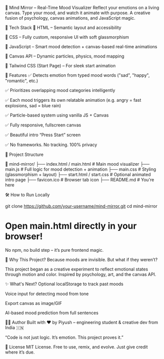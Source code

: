 🧠 Mind Mirror – Real-Time Mood Visualizer
Reflect your emotions on a living canvas. Type your mood, and watch it animate with purpose.
A creative fusion of psychology, canvas animations, and JavaScript magic.

🧰 Tech Stack
🧾 HTML – Semantic layout and accessibility

🎨 CSS – Fully custom, responsive UI with soft glassmorphism

🧠 JavaScript – Smart mood detection + canvas-based real-time animations

🎯 Canvas API – Dynamic particles, physics, mood mapping

🌈 Tailwind CSS (Start Page) – For sleek start animation

🚀 Features
✅ Detects emotion from typed mood words ("sad", "happy", "romantic", etc.)

✅ Prioritizes overlapping mood categories intelligently

✅ Each mood triggers its own relatable animation (e.g. angry = fast explosions, sad = blue rain)

✅ Particle-based system using vanilla JS + Canvas

✅ Fully responsive, fullscreen canvas

✅ Beautiful intro “Press Start” screen

✅ No frameworks. No tracking. 100% privacy

📂 Project Structure

📁 mind-mirror/
├── index.html / main.html      # Main mood visualizer
├── main.js                     # Full logic for mood detection + animation
├── main.css                    # Styling (glassmorphism + layout)
├── start.html / start.css      # Optional animated intro page
├── favicon.ico                # Browser tab icon
├── README.md                   # You're here

🛠️ How to Run Locally

git clone https://github.com/your-username/mind-mirror.git
cd mind-mirror
# Open main.html directly in your browser!
No npm, no build step – it’s pure frontend magic.

🤯 Why This Project?
Because moods are invisible.
But what if they weren’t?

This project began as a creative experiment to reflect emotional states through motion and color. Inspired by psychology, art, and the canvas API.

✨ What's Next?
 Optional localStorage to track past moods

 Voice input for detecting mood from tone

 Export canvas as image/GIF

 AI-based mood prediction from full sentences

👨‍💻 Author
Built with ❤️ by Piyush – engineering student & creative dev from India 🇮🇳

“Code is not just logic. It’s emotion. This project proves it.”

🧠 License
MIT License. Free to use, remix, and evolve.
Just give credit where it’s due.
